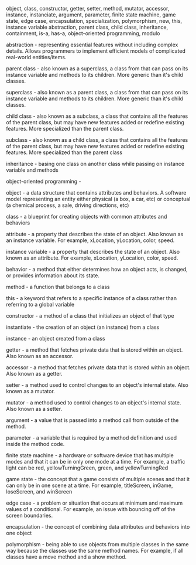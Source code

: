 object, class, constructor, getter, setter, method, mutator, accessor, instance, instanciate, argument, parameter, finite state machine, game state, edge case, encapsulation, specialization, polymorphism, new, this, instance variable
abstraction, parent class, child class, inheritance, containment, is-a, has-a, object-oriented programming, modulo


abstraction - representing essential features without including complex details. Allows programmers to implement efficient models of complicated real-world entities/items.

parent class - also known as a superclass, a class from that can pass on its instance variable and methods to its children. More generic than it's child classes.

superclass - also known as a parent class, a class from that can pass on its instance variable and methods to its children. More generic than it's child classes.

child class - also known as a subclass, a class that contains all the features of the parent class, but may have new features added or redefine existing features. More specialized than the parent class.

subclass - also known as a child class, a class that contains all the features of the parent class, but may have new features added or redefine existing features. More specialized than the parent class

inheritance - basing one class on another class while passing on instance variable and methods

object-oriented programming - 

object - a data structure that contains attributes and behaviors. A software model representing an entity either physical (a box, a car, etc) or conceptual (a chemical process, a sale, driving directions, etc)

class - a blueprint for creating objects with common attributes and behaviors

attribute - a property that describes the state of an object. Also known as an instance variable. For example, xLocation, yLocation, color, speed.

instance variable - a property that describes the state of an object. Also known as an attribute. For example, xLocation, yLocation, color, speed.

behavior - a method that either determines how an object acts, is changed, or provides information about its state.

method - a function that belongs to a class

this -  a keyword that refers to a specific instance of a class rather than referring to a global variable

constructor - a method of a class that initializes an object of that type

instantiate - the creation of an object (an instance) from a class

instance - an object created from a class

getter - a method that fetches private data that is stored within an object. Also known as an accessor.

accessor - a method that fetches private data that is stored within an object. Also known as a getter.

setter - a method used to control changes to an object's internal state. Also known as a mutator.

mutator - a method used to control changes to an object's internal state. Also known as a setter.

argument - a value that is passed into a method call from outside of the method.

parameter - a variable that is required by a method definition and used inside the method code.

finite state machine - a hardware or software device that has multiple modes and that it can be in only one mode at a time. For example, a traffic light can be red, yellowTurningGreen, green, and yellowTurningRed

game state - the concept that a game consists of multiple scenes and that it can only be in one scene at a time. For example, titleScreen, inGame, loseScreen, and winScreen

edge case - a problem or situation that occurs at minimum and maximum values of a conditional. For example, an issue with bouncing off of the screen boundaries.

encapsulation -  the concept of combining data attributes and behaviors into one object

polymorphism - being able to use objects from multiple classes in the same way because the classes use the same method names. For example, if all classes have a move method and a show method.

